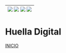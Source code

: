 | [![](https://img.shields.io/badge/-Inicio-FFF?style=flat)](/README.md)  [![](https://img.shields.io/badge/-Entrega_2-FFF?style=flat)](/Entregas/Entrega-2/ModeloDeNegocio.md)  [![](https://img.shields.io/badge/-Entrega_3-FFF?style=flat)](/Entregas/Entrega-3/HuellaDigital.md)  [![](https://img.shields.io/badge/-Entrega_4-FFF?style=flat)](/entrega4/README.md) |
|:-:|
# Huella Digital



[INICIO](/README.md)
